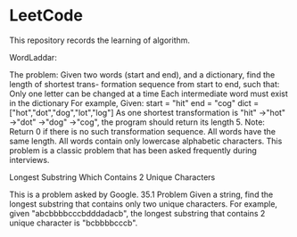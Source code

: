 # LeetCode
This repository records the learning of algorithm.


WordLaddar:

  The problem:
Given two words (start and end), and a dictionary, find the length of shortest trans-
formation sequence from start to end, such that:
Only one letter can be changed at a time Each intermediate word must exist in the
dictionary For example, Given:
start = "hit"
end = "cog"
dict = ["hot","dot","dog","lot","log"]
As one shortest transformation is "hit" ->"hot" ->"dot" ->"dog" ->"cog", the program should return its length 5.
Note: Return 0 if there is no such transformation sequence. All words have the same length. All words contain only lowercase alphabetic characters.
This problem is a classic problem that has been asked frequently during interviews.


Longest Substring Which Contains 2 Unique Characters

This is a problem asked by Google.
35.1 Problem
Given a string, find the longest substring that contains only two unique characters. For example, given "abcbbbbcccbdddadacb", the longest substring that contains 2 unique character is "bcbbbbcccb".

